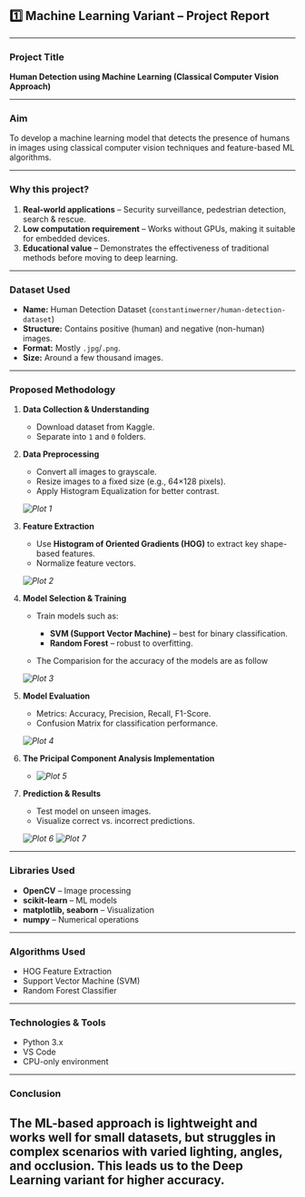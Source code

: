 ## **1️⃣ Machine Learning Variant – Project Report**

---

### **Project Title**

**Human Detection using Machine Learning (Classical Computer Vision Approach)**

---

### **Aim**

To develop a machine learning model that detects the presence of humans in images using classical computer vision techniques and feature-based ML algorithms.

---

### **Why this project?**

1. **Real-world applications** – Security surveillance, pedestrian detection, search & rescue.
2. **Low computation requirement** – Works without GPUs, making it suitable for embedded devices.
3. **Educational value** – Demonstrates the effectiveness of traditional methods before moving to deep learning.

---

### **Dataset Used**

* **Name:** Human Detection Dataset (`constantinwerner/human-detection-dataset`)
* **Structure:** Contains positive (human) and negative (non-human) images.
* **Format:** Mostly `.jpg`/`.png`.
* **Size:** Around a few thousand images.

---

### **Proposed Methodology**

1. **Data Collection & Understanding**

   * Download dataset from Kaggle.
   * Separate into `1` and `0` folders.

2. **Data Preprocessing**

   * Convert all images to grayscale.
   * Resize images to a fixed size (e.g., 64×128 pixels).
   * Apply Histogram Equalization for better contrast.

   *![[Plot 1](../Output/m1.png)](../Output/m1.png)*

3. **Feature Extraction**

   * Use **Histogram of Oriented Gradients (HOG)** to extract key shape-based features.
   * Normalize feature vectors.

   *![[Plot 2](../Output/m2.png)](../Output/m2.png)*

4. **Model Selection & Training**

   * Train models such as:

     * **SVM (Support Vector Machine)** – best for binary classification.
     * **Random Forest** – robust to overfitting.
   * The Comparision for the accuracy of the models are as follow  

   *![[Plot 3](../Output/m3.png)](../Output/m3.png)*

5. **Model Evaluation**

   * Metrics: Accuracy, Precision, Recall, F1-Score.
   * Confusion Matrix for classification performance.

   *![[Plot 4](../Output/m4.png)](../Output/m4.png)*

6. **The Pricipal Component Analysis Implementation**
    * *![[Plot 5](../Output/m5.png)](../Output/m5.png)*

7. **Prediction & Results**

   * Test model on unseen images.
   * Visualize correct vs. incorrect predictions.

   *![[Plot 6](../Output/m6.png)](../Output/m6.png)*
   *![[Plot 7](../Output/m7.png)](../Output/m7.png)*

---

### **Libraries Used**

* **OpenCV** – Image processing
* **scikit-learn** – ML models
* **matplotlib, seaborn** – Visualization
* **numpy** – Numerical operations

---

### **Algorithms Used**

* HOG Feature Extraction
* Support Vector Machine (SVM)
* Random Forest Classifier

---

### **Technologies & Tools**

* Python 3.x
* VS Code
* CPU-only environment

---

### **Conclusion**

**The ML-based approach is lightweight and works well for small datasets, but struggles in complex scenarios with varied lighting, angles, and occlusion. This leads us to the Deep Learning variant for higher accuracy**.
---

